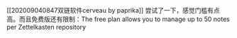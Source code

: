 [[202009040847双链软件cerveau by paprika]]
尝试了一下，感觉门槛有点高。而且免费版还有限制：The free plan allows you to manage up to 50 notes per Zettelkasten repository